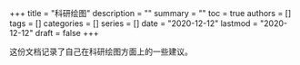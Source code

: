 +++
title = "科研绘图"
description = ""
summary = ""
toc = true
authors = []
tags = []
categories = []
series = []
date =  "2020-12-12"
lastmod = "2020-12-12"
draft = false
+++

这份文档记录了自己在科研绘图方面上的一些建议。